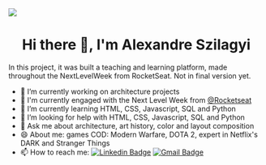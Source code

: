 <img width="auto" src="https://github.com/tgmarinho/tgmarinho/blob/master/banner.png">

<h1 align="center">Hi there 👋, I'm Alexandre Szilagyi</h1>

In this project, it was built a teaching and learning platform, made throughout the NextLevelWeek from RocketSeat.
Not in final version yet.

- 🔭 I’m currently working on architecture projects
- :rocket: I'm currently engaged with the Next Level Week from <a href="https://github.com/Rocketseat">@Rocketseat</a>
- 🌱 I’m currently learning HTML, CSS, Javascript, SQL and Python
- 🤔 I’m looking for help with HTML, CSS, Javascript, SQL and Python
- 💬 Ask me about architecture, art history, color and layout composition
- 😄 About me: games COD: Modern Warfare, DOTA 2, expert in Netflix's DARK and Stranger Things
- 📫 How to reach me: [![Linkedin Badge](https://img.shields.io/badge/-AlexandreSzilagyi-blue?style=flat-square&logo=Linkedin&logoColor=white&link=https://www.linkedin.com/in/alexandre-szilagyi-santos-133864108/)](https://www.linkedin.com/in/alexandre-szilagyi-santos-133864108/)
[![Gmail Badge](https://img.shields.io/badge/-alexandre.szilagyi.santoz@gmail.com-c14438?style=flat-square&logo=Gmail&logoColor=white&link=mailto:alexandre.szilagyi.santoz@gmail.com)](mailto:alexandre.szilagyi.santoz@gmail.com)
